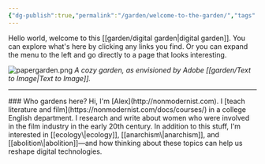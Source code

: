 ```yaml
---
{"dg-publish":true,"permalink":"/garden/welcome-to-the-garden/","tags":["gardenEntry"],"noteIcon":"placard","created":"2024-04-06T13:37:50.000-05:00","updated":"2024-04-09T10:24:56.513-05:00"}
---
```


Hello world, welcome to this [[garden/digital garden\|digital garden]]. You can explore what's here by clicking any links you find. Or you can expand the menu to the left and go directly to a page that looks interesting.

![papergarden.png](/img/user/garden/papergarden.png)
*A cozy garden, as envisioned by Adobe [[garden/Text to Image\|Text to Image]].*
<hr>
### Who gardens here?
Hi, I'm [Alex](http://nonmodernist.com). I [teach literature and film](https://nonmodernist.com/docs/courses/) in a college English department. I research and write about women who were involved in the film industry in the early 20th century. In addition to this stuff, I'm interested in [[ecology\|ecology]], [[anarchism\|anarchism]], and [[abolition\|abolition]]—and how thinking about these topics can help us reshape digital technologies.